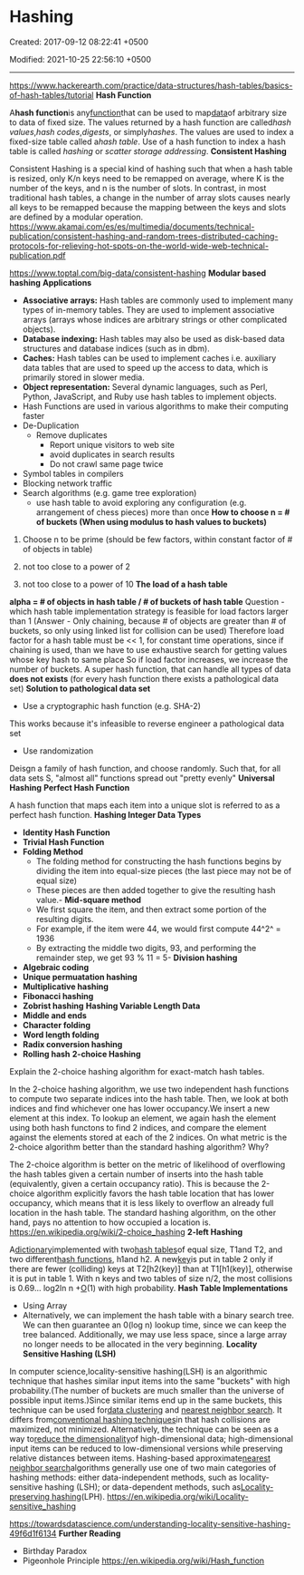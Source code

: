 # Hashing

Created: 2017-09-12 08:22:41 +0500

Modified: 2021-10-25 22:56:10 +0500

---

<https://www.hackerearth.com/practice/data-structures/hash-tables/basics-of-hash-tables/tutorial>
**Hash Function**

A**hash function**is any[function](https://en.wikipedia.org/wiki/Function_(mathematics))that can be used to map[data](https://en.wikipedia.org/wiki/Data_(computing))of arbitrary size to data of fixed size. The values returned by a hash function are called*hash values*,*hash codes*,*digests*, or simply*hashes*. The values are used to index a fixed-size table called a*hash table*. Use of a hash function to index a hash table is called *hashing* or *scatter storage addressing*.
**Consistent Hashing**

Consistent Hashing is a special kind of hashing such that when a hash table is resized, only K/n keys need to be remapped on average, where K is the number of the keys, and n is the number of slots. In contrast, in most traditional hash tables, a change in the number of array slots causes nearly all keys to be remapped because the mapping between the keys and slots are defined by a modular operation.
<https://www.akamai.com/es/es/multimedia/documents/technical-publication/consistent-hashing-and-random-trees-distributed-caching-protocols-for-relieving-hot-spots-on-the-world-wide-web-technical-publication.pdf>

<https://www.toptal.com/big-data/consistent-hashing>
**Modular based hashing**
**Applications**
-   **Associative arrays:** Hash tables are commonly used to implement many types of in-memory tables. They are used to implement associative arrays (arrays whose indices are arbitrary strings or other complicated objects).
-   **Database indexing:** Hash tables may also be used as disk-based data structures and database indices (such as in dbm).
-   **Caches:** Hash tables can be used to implement caches i.e. auxiliary data tables that are used to speed up the access to data, which is primarily stored in slower media.
-   **Object representation:** Several dynamic languages, such as Perl, Python, JavaScript, and Ruby use hash tables to implement objects.
-   Hash Functions are used in various algorithms to make their computing faster
-   De-Duplication
    -   Remove duplicates
        -   Report unique visitors to web site
        -   avoid duplicates in search results
        -   Do not crawl same page twice
-   Symbol tables in compilers
-   Blocking network traffic
-   Search algorithms (e.g. game tree exploration)
    -   use hash table to avoid exploring any configuration (e.g. arrangement of chess pieces) more than once
**How to choose n = # of buckets (When using modulus to hash values to buckets)**

1.  Choose n to be prime (should be few factors, within constant factor of # of objects in table)

2.  not too close to a power of 2

3.  not too close to a power of 10
**The load of a hash table**

**alpha = # of objects in hash table / # of buckets of hash table**
Question - which hash table implementation strategy is feasible for load factors larger than 1 (Answer - Only chaining, because # of objects are greater than # of buckets, so only using linked list for collision can be used)
Therefore load factor for a hash table must be << 1, for constant time operations, since if chaining is used, than we have to use exhaustive search for getting values whose key hash to same place
So if load factor increases, we increase the number of buckets.
A super hash function, that can handle all types of data **does not exists** (for every hash function there exists a pathological data set)
**Solution to pathological data set**
-   Use a cryptographic hash function (e.g. SHA-2)

This works because it's infeasible to reverse engineer a pathological data set
-   Use randomization

Deisgn a family of hash function, and choose randomly. Such that, for all data sets S, "almost all" functions spread out "pretty evenly"
**Universal Hashing**
**Perfect Hash Function**

A hash function that maps each item into a unique slot is referred to as a perfect hash function.
**Hashing Integer Data Types**
-   **Identity Hash Function**
-   **Trivial Hash Function**
-   **Folding Method**
    -   The folding method for constructing the hash functions begins by dividing the item into equal-size pieces (the last piece may not be of equal size)
    -   These pieces are then added together to give the resulting hash value.-   **Mid-square method**
    -   We first square the item, and then extract some portion of the resulting digits.
    -   For example, if the item were 44, we would first compute 44^2^ = 1936
    -   By extracting the middle two digits, 93, and performing the remainder step, we get 93 % 11 = 5-   **Division hashing**
-   **Algebraic coding**
-   **Unique permuatation hashing**
-   **Multiplicative hashing**
-   **Fibonacci hashing**
-   **Zobrist hashing**
**Hashing Variable Length Data**
-   **Middle and ends**
-   **Character folding**
-   **Word length folding**
-   **Radix conversion hashing**
-   **Rolling hash**
**2-choice Hashing**

Explain the 2-choice hashing algorithm for exact-match hash tables.

In the 2-choice hashing algorithm, we use two independent hash functions to compute two separate indices into the hash table. Then, we look at both indices and find whichever one has lower occupancy.We insert a new element at this index. To lookup an element, we again hash the element using both hash functons to find 2 indices, and compare the element against the elements stored at each of the 2 indices.
On what metric is the 2-choice algorithm better than the standard hashing algorithm? Why?

The 2-choice algorithm is better on the metric of likelihood of overflowing the hash tables given a certain number of inserts into the hash table (equivalently, given a certain occupancy ratio). This is because the 2-choice algorithm explicitly favors the hash table location that has lower occupancy, which means that it is less likely to overflow an already full location in the hash table. The standard hashing algorithm, on the other hand, pays no attention to how occupied a location is.
<https://en.wikipedia.org/wiki/2-choice_hashing>
**2-left Hashing**

A[dictionary](https://xlinux.nist.gov/dads/HTML/dictionary.html)implemented with two[hash tables](https://xlinux.nist.gov/dads/HTML/hashtab.html)of equal size, T1and T2, and two different[hash functions](https://xlinux.nist.gov/dads/HTML/hash.html), h1and h2. A new[key](https://xlinux.nist.gov/dads/HTML/key.html)is put in table 2 only if there are fewer (colliding) keys at T2[h2(key)] than at T1[h1(key)], otherwise it is put in table 1. With n keys and two tables of size n/2, the most collisions is 0.69... log2ln n +[O](https://xlinux.nist.gov/dads/HTML/bigOnotation.html)(1) with high probability.
**Hash Table Implementations**
-   Using Array
-   Alternatively, we can implement the hash table with a binary search tree. We can then guarantee an 0(log n) lookup time, since we can keep the tree balanced. Additionally, we may use less space, since a large array no longer needs to be allocated in the very beginning.
**Locality Sensitive Hashing (LSH)**

In computer science,locality-sensitive hashing(LSH) is an algorithmic technique that hashes similar input items into the same "buckets" with high probability.(The number of buckets are much smaller than the universe of possible input items.)Since similar items end up in the same buckets, this technique can be used for[data clustering](https://en.wikipedia.org/wiki/Cluster_analysis) and [nearest neighbor search](https://en.wikipedia.org/wiki/Nearest_neighbor_search). It differs from[conventional hashing techniques](https://en.wikipedia.org/wiki/Hash_function)in that hash collisions are maximized, not minimized. Alternatively, the technique can be seen as a way to[reduce the dimensionality](https://en.wikipedia.org/wiki/Dimension_reduction)of high-dimensional data; high-dimensional input items can be reduced to low-dimensional versions while preserving relative distances between items.
Hashing-based approximate[nearest neighbor search](https://en.wikipedia.org/wiki/Nearest_neighbor_search)algorithms generally use one of two main categories of hashing methods: either data-independent methods, such as locality-sensitive hashing (LSH); or data-dependent methods, such as[Locality-preserving hashing](https://en.wikipedia.org/wiki/Locality-preserving_hashing)(LPH).
<https://en.wikipedia.org/wiki/Locality-sensitive_hashing>

<https://towardsdatascience.com/understanding-locality-sensitive-hashing-49f6d1f6134>
**Further Reading**
-   Birthday Paradox
-   Pigeonhole Principle
<https://en.wikipedia.org/wiki/Hash_function>
